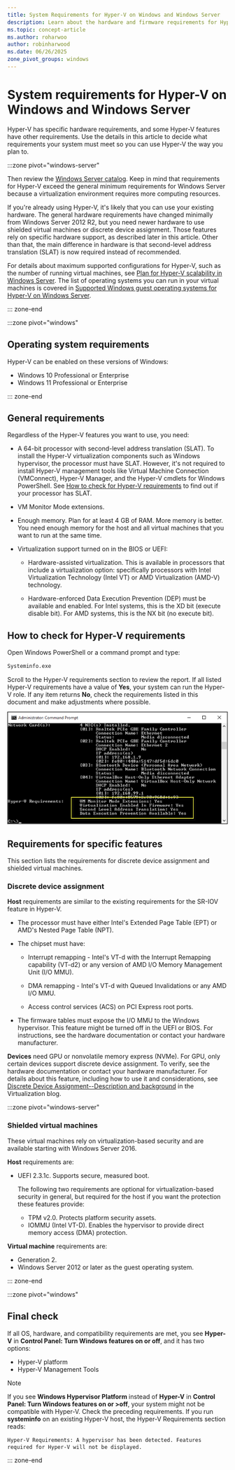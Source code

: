 ```yaml
---
title: System Requirements for Hyper-V on Windows and Windows Server
description: Learn about the hardware and firmware requirements for Hyper-V in Windows and Windows Server.
ms.topic: concept-article
ms.author: roharwoo
author: robinharwood
ms.date: 06/26/2025
zone_pivot_groups: windows
---
```


# System requirements for Hyper-V on Windows and Windows Server

Hyper-V has specific hardware requirements, and some Hyper-V features have other requirements. Use the details in this article to decide what requirements your system must meet so you can use Hyper-V the way you plan to.

:::zone pivot="windows-server"

Then review the [Windows Server catalog](https://www.windowsservercatalog.com/). Keep in mind that requirements for Hyper-V exceed the general minimum requirements for Windows Server because a virtualization environment requires more computing resources.

If you're already using Hyper-V, it's likely that you can use your existing hardware. The general hardware requirements have changed minimally from  Windows Server 2012 R2, but you need newer hardware to use shielded virtual machines or discrete device assignment. Those features rely on specific hardware support, as described later in this article. Other than that, the main difference in hardware is that second-level address translation (SLAT) is now required instead of recommended.

For details about maximum supported configurations for Hyper-V, such as the number of running virtual machines, see [Plan for Hyper-V scalability in Windows Server](../hyper-v/plan/plan-hyper-v-scalability-in-windows-server.md). The list of operating systems you can run in your virtual machines is covered in [Supported Windows guest operating systems for Hyper-V on Windows Server](Supported-Windows-guest-operating-systems-for-Hyper-V-on-Windows.md).

::: zone-end

:::zone pivot="windows"

## Operating system requirements

Hyper-V can be enabled on these versions of Windows:

- Windows 10 Professional or Enterprise
- Windows 11 Professional or Enterprise

::: zone-end

## General requirements

Regardless of the Hyper-V features you want to use, you need:

- A 64-bit processor with second-level address translation (SLAT). To install the Hyper-V virtualization components such as Windows hypervisor, the processor must have SLAT. However, it's not required to install Hyper-V management tools like Virtual Machine Connection (VMConnect), Hyper-V Manager, and the Hyper-V cmdlets for Windows PowerShell. See [How to check for Hyper-V requirements](#how-to-check-for-hyper-v-requirements) to find out if your processor has SLAT.

- VM Monitor Mode extensions.

- Enough memory. Plan for at least 4 GB of RAM. More memory is better. You need enough memory for the host and all virtual machines that you want to run at the same time.

- Virtualization support turned on in the BIOS or UEFI:

  - Hardware-assisted virtualization. This is available in processors that include a virtualization option: specifically processors with Intel Virtualization Technology (Intel VT) or AMD Virtualization (AMD-V) technology.

  - Hardware-enforced Data Execution Prevention (DEP) must be available and enabled. For Intel systems, this is the XD bit (execute disable bit). For AMD systems, this is the NX bit (no execute bit).

## How to check for Hyper-V requirements

Open Windows PowerShell or a command prompt and type:

```cmd
Systeminfo.exe
```

Scroll to the Hyper-V requirements section to review the report. If all listed Hyper-V requirements have a value of **Yes**, your system can run the Hyper-V role. If any item returns **No**, check the requirements listed in this document and make adjustments where possible.

![Screenshot of the Administrator Command Prompt screen with a focus on the output for the Hyper V requirements section.](./media/system-info-upd.png)

## Requirements for specific features

This section lists the requirements for discrete device assignment and shielded virtual machines.

### Discrete device assignment

**Host** requirements are similar to the existing requirements for the SR-IOV feature in Hyper-V.

- The processor must have either Intel's Extended Page Table (EPT) or AMD's Nested Page Table (NPT).

- The chipset must have:

  - Interrupt remapping - Intel's VT-d with the Interrupt Remapping capability (VT-d2) or any version of AMD I/O Memory Management Unit (I/O MMU).

  - DMA remapping - Intel's VT-d with Queued Invalidations or any AMD I/O MMU.

  - Access control services (ACS) on PCI Express root ports.

- The firmware tables must expose the I/O MMU to the Windows hypervisor. This feature might be turned off in the UEFI or BIOS. For instructions, see the hardware documentation or contact your hardware manufacturer.

**Devices** need GPU or nonvolatile memory express (NVMe). For GPU, only certain devices support discrete device assignment. To verify, see the hardware documentation or contact your hardware manufacturer. For details about this feature, including how to use it and considerations, see [Discrete Device Assignment--Description and background](https://techcommunity.microsoft.com/t5/virtualization/discrete-device-assignment-description-and-background/ba-p/382262) in the Virtualization blog.

:::zone pivot="windows-server"

### Shielded virtual machines

These virtual machines rely on virtualization-based security and are available starting with Windows Server 2016.

**Host** requirements are:

- UEFI 2.3.1c. Supports secure, measured boot.

  The following two requirements are optional for virtualization-based security in general, but required for the host if you want the protection these features provide:

   - TPM v2.0. Protects platform security assets.
   - IOMMU (Intel VT-D). Enables the hypervisor to provide direct memory access (DMA) protection.

**Virtual machine** requirements are:

- Generation 2.
- Windows Server 2012 or later as the guest operating system.

::: zone-end

:::zone pivot="windows"

## Final check

If all OS, hardware, and compatibility requirements are met, you see **Hyper-V** in **Control Panel: Turn Windows features on or off**, and it has two options:

- Hyper-V platform
- Hyper-V Management Tools

> [!NOTE]
> If you see **Windows Hypervisor Platform** instead of **Hyper-V** in **Control Panel: Turn Windows features on or >off**, your system might not be compatible with Hyper-V. Check the preceding requirements.
>If you run **systeminfo** on an existing Hyper-V host, the Hyper-V Requirements section reads:
>```
>Hyper-V Requirements: A hypervisor has been detected. Features required for Hyper-V will not be displayed.
>```

::: zone-end


